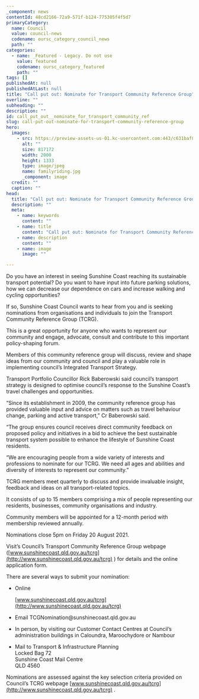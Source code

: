 ```yaml
---
_component: news
contentId: 48cd2166-72a9-571f-b124-775305f4f5d7
primaryCategory:
  name: Council
  value: council-news
  codename: oursc_category_council_news
  path: ""
categories:
  - name: _Featured - Legacy. Do not use
    value: featured
    codename: oursc_category_featured
    path: ""
tags: []
publishedAt: null
publishedAtLast: null
title: "Call put out: Nominate for Transport Community Reference Group"
overline: ""
subheading: ""
description: ""
id: call_put_out__nominate_for_transport_community_ref
slug: call-put-out-nominate-for-transport-community-reference-group
hero:
  images:
    - src: https://preview-assets-us-01.kc-usercontent.com:443/c631baf8-1b46-001f-580c-d0001b68b4a8/932c984b-d8ea-4017-b659-438ab940361b/familyriding.jpg
      alt: ""
      size: 817172
      width: 2000
      height: 1333
      type: image/jpeg
      name: familyriding.jpg
      _component: image
  credit: ""
  caption: ""
head:
  title: "Call put out: Nominate for Transport Community Reference Group"
  description: ""
  meta:
    - name: keywords
      content: ""
    - name: title
      content: "Call put out: Nominate for Transport Community Reference Group"
    - name: description
      content: ""
    - name: image
      image: ""

---
```

Do you have an interest in seeing Sunshine Coast reaching its sustainable transport potential? Do you want to have input into future parking solutions, how we can decrease our dependence on cars and increase walking and cycling opportunities?

If so, Sunshine Coast Council wants to hear from you and is seeking nominations from organisations and individuals to join the Transport Community Reference Group (TCRG).

This is a great opportunity for anyone who wants to represent our community and engage, advocate, consult and contribute to this important policy-shaping forum.

Members of this community reference group will discuss, review and shape ideas from our community and council and play a valuable role in implementing council’s Integrated Transport Strategy.

Transport Portfolio Councillor Rick Baberowski said council’s transport strategy is designed to optimise council’s response to the Sunshine Coast’s travel challenges and opportunities.

“Since its establishment in 2009, the community reference group has provided valuable input and advice on matters such as travel behaviour change, parking and active transport,” Cr Baberowski said.

“The group ensures council receives direct community feedback on proposed policy and initiatives in a bid to achieve the best sustainable transport system possible to enhance the lifestyle of Sunshine Coast residents.

“We are encouraging people from a wide variety of interests and professions to nominate for our TCRG. We need all ages and abilities and diversity of interests to represent our community.”

TCRG members meet quarterly to discuss and provide invaluable insight, feedback and ideas on all transport-related topics.

It consists of up to 15 members comprising a mix of people representing our residents, businesses, community organisations and industry.

Community members will be appointed for a 12-month period with membership reviewed annually.

Nominations close 5pm on Friday 20 August 2021.

Visit’s Council’s Transport Community Reference Group webpage ([www.sunshinecoast.qld.gov.au/tcrg](http://www.sunshinecoast.qld.gov.au/tcrg)
) for details and the online application form.  

There are several ways to submit your nomination:

*   Online

    [www.sunshinecoast.qld.gov.au/tcrg](http://www.sunshinecoast.qld.gov.au/tcrg)


*   Email TCGNomination\@sunshinecoast.qld.gov.au

*   In person, by visiting our Customer Contact Centres at Council’s administration buildings in Caloundra, Maroochydore or Nambour

*   Mail to Transport & Infrastructure Planning\
    Locked Bag 72\
    Sunshine Coast Mail Centre\
    QLD 4560

Nominations are assessed against the key selection criteria provided on Council’s TCRG webpage [www.sunshinecoast.qld.gov.au/tcrg](http://www.sunshinecoast.qld.gov.au/tcrg)
.
